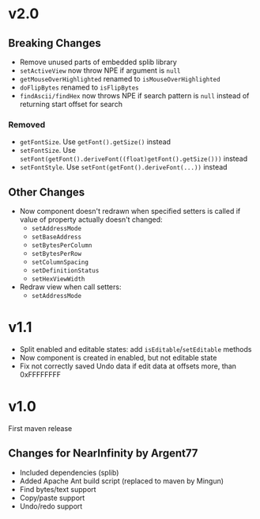 v2.0
====
Breaking Changes
----------------
- Remove unused parts of embedded splib library
- `setActiveView` now throw NPE if argument is `null`
- `getMouseOverHighlighted` renamed to `isMouseOverHighlighted`
- `doFlipBytes` renamed to `isFlipBytes`
- `findAscii/findHex` now throws NPE if search pattern is `null` instead of returning
  start offset for search

### Removed
- `getFontSize`. Use `getFont().getSize()` instead
- `setFontSize`. Use `setFont(getFont().deriveFont((float)getFont().getSize()))` instead
- `setFontStyle`. Use `setFont(getFont().deriveFont(...))` instead

Other Changes
-------------
- Now component doesn't redrawn when specified setters is called if value of property actually doesn't changed:
  - `setAddressMode`
  - `setBaseAddress`
  - `setBytesPerColumn`
  - `setBytesPerRow`
  - `setColumnSpacing`
  - `setDefinitionStatus`
  - `setHexViewWidth`
- Redraw view when call setters:
  - `setAddressMode`

v1.1
====
- Split enabled and editable states: add `isEditable`/`setEditable` methods
- Now component is created in enabled, but not editable state
- Fix not correctly saved Undo data if edit data at offsets more, than 0xFFFFFFFF

v1.0
====
First maven release

Changes for NearInfinity by Argent77
------------------------------------
- Included dependencies (splib)
- Added Apache Ant build script (replaced to maven by Mingun)
- Find bytes/text support
- Copy/paste support
- Undo/redo support
